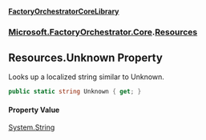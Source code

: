 #### [FactoryOrchestratorCoreLibrary](./FactoryOrchestratorCoreLibrary.md 'FactoryOrchestratorCoreLibrary')
### [Microsoft.FactoryOrchestrator.Core](./Microsoft-FactoryOrchestrator-Core.md 'Microsoft.FactoryOrchestrator.Core').[Resources](./Microsoft-FactoryOrchestrator-Core-Resources.md 'Microsoft.FactoryOrchestrator.Core.Resources')
## Resources.Unknown Property
Looks up a localized string similar to Unknown.  
```csharp
public static string Unknown { get; }
```
#### Property Value
[System.String](https://docs.microsoft.com/en-us/dotnet/api/System.String 'System.String')  
